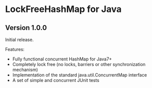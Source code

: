 LockFreeHashMap for Java
========================

Version 1.0.0
-------------
Initial release.

Features:

* Fully functional concurrent HashMap for Java7+
* Completely lock free (no locks, barriers or other synchronization mechanism)
* Implementation of the standard java.util.ConcurrentMap interface
* A set of simple and concurrent JUnit tests

